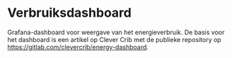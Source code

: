 # Verbruiksdashboard
Grafana-dashboard voor weergave van het energieverbruik. De basis voor het dashboard is een artikel op Clever Crib met de publieke repository op https://gitlab.com/clevercrib/energy-dashboard. 
